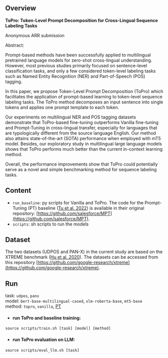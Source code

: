 ## Overview

**ToPro: Token-Level Prompt Decomposition for Cross-Lingual Sequence Labeling Tasks**

Anonymous ARR submission

Abstract: 

Prompt-based methods have been successfully applied to multilingual pretrained language models for zero-shot cross-lingual understanding. However, most previous studies primarily focused on sentence-level classification tasks, and only a few considered token-level labeling tasks such as Named Entity Recognition (NER) and Part-of-Speech (POS) tagging. 

In this paper, we propose Token-Level Prompt Decomposition (ToPro) which facilitates the application of prompt-based learning to token-level sequence labeling tasks. The ToPro method decomposes an input sentence into single tokens and applies one prompt template to each token. 

Our experiments on multilingual NER and POS tagging datasets demonstrate that ToPro-based fine-tuning outperforms Vanilla fine-tuning and Prompt-Tuning in cross-lingual transfer, especially for languages that are typologically different from the source language English. Our method also attains state-of-the-art (SOTA) performance when employed with mT5 model. Besides, our exploratory study in multilingual large language models shows that ToPro performs much better than the current in-context learning method. 

Overall, the performance improvements show that ToPro could potentially serve as a novel and simple benchmarking method for sequence labeling tasks.


## Content

- `run_baseline`: py scripts for Vanilla and ToPro. The code for the Prompt-Tuning (PT) baseline ([Tu et al. 2022](https://arxiv.org/pdf/2210.12360.pdf)) is available in their original repository: [https://github.com/salesforce/MPT](https://github.com/salesforce/MPT).
- `scripts`: sh scripts to run the models


## Dataset
The two datasets (UDPOS and PAN-X) in the current study are based on the XTREME benchmark ([Hu et al. 2020](https://arxiv.org/pdf/2003.11080.pdf)). The datasets can be accessed from this repository [https://github.com/google-research/xtreme](https://github.com/google-research/xtreme).


## Run
task: `udpos`, `panx`  
model: `bert-base-multilingual-cased`, `xlm-roberta-base`, `mt5-base`  
method: `topro`, `vanilla`, [PT](https://github.com/salesforce/MPT)  

- #### run ToPro and baseline training: 
```
source scripts/train.sh [task] [model] [method]
```

- #### run ToPro evaluation on LLM: 
```
source scripts/eval_llm.sh [task]
```


